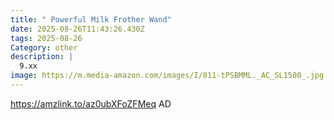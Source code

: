 ```yaml
---
title: " Powerful Milk Frother Wand"
date: 2025-08-26T11:43:26.430Z
tags: 2025-08-26
Category: other
description: |
  9.xx
image: https://m.media-amazon.com/images/I/811-tPSBMML._AC_SL1500_.jpg
---
```

https://amzlink.to/az0ubXFoZFMeq
AD